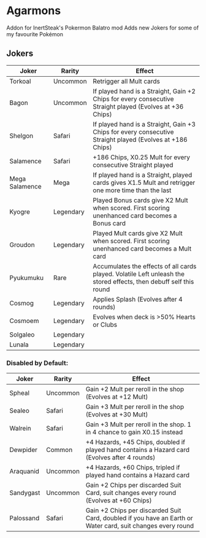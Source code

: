 # Agarmons

Addon for InertSteak's Pokermon Balatro mod
Adds new Jokers for some of my favourite Pokémon

## Jokers

| Joker          | Rarity    | Effect                                                                                                             |
| -------------- | --------- | ------------------------------------------------------------------------------------------------------------------ |
| Torkoal        | Uncommon  | Retrigger all Mult cards                                                                                           |
| Bagon          | Uncommon  | If played hand is a Straight, Gain +2 Chips for every consecutive Straight played (Evolves at +36 Chips)           |
| Shelgon        | Safari    | If played hand is a Straight, Gain +3 Chips for every consecutive Straight played (Evolves at +186 Chips)          |
| Salamence      | Safari    | +186 Chips, X0.25 Mult for every consecutive Straight played                                                       |
| Mega Salamence | Mega      | If played hand is a Straight, played cards gives X1.5 Mult and retrigger one more time than the last               |
| Kyogre         | Legendary | Played Bonus cards give X2 Mult when scored. First scoring unenhanced card becomes a Bonus card                    |
| Groudon        | Legendary | Played Mult cards give X2 Mult when scored. First scoring unenhanced card becomes a Mult card                      |
| Pyukumuku      | Rare      | Accumulates the effects of all cards played. Volatile Left unleash the stored effects, then debuff self this round |
| Cosmog         | Legendary | Applies Splash (Evolves after 4 rounds)                                                                            |
| Cosmoem        | Legendary | Evolves when deck is >50% Hearts or Clubs                                                                          |
| Solgaleo       | Legendary | 
| Lunala         | Legendary | 

### Disabled by Default:

| Joker      | Rarity   | Effect                                                                                                      |
| ---------- | -------- | ----------------------------------------------------------------------------------------------------------- |
| Spheal     | Uncommon | Gain +2 Mult per reroll in the shop (Evolves at +12 Mult)                                                   |
| Sealeo     | Safari   | Gain +3 Mult per reroll in the shop (Evolves at +30 Mult)                                                   |
| Walrein    | Safari   | Gain +3 Mult per reroll in the shop. 1 in 4 chance to gain X0.15 instead                                    |
| Dewpider   | Common   | +4 Hazards, +45 Chips, doubled if played hand contains a Hazard card (Evolves after 4 rounds)               |
| Araquanid  | Uncommon | +4 Hazards, +60 Chips, tripled if played hand contains a Hazard card                                        |
| Sandygast  | Uncommon | Gain +2 Chips per discarded Suit Card, suit changes every round (Evolves at +60 Chips)                      |
| Palossand  | Safari   | Gain +2 Chips per discarded Suit Card, doubled if you have an Earth or Water card, suit changes every round |
